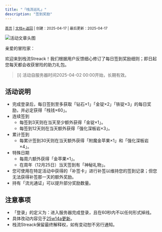 ```yaml
---
title: "「栈流巡礼」"
description: "签到奖励"
---
```

<small id="old_menu"><a href="/Streack/">首页</a> | <a href="/Streack/doc/">文档</a></small><small><a href="../../">←返回</a> |
 创建：2025-04-17 | 最后更新：2025-04-17</small><br>

![](https://s21.ax1x.com/2025/04/21/pE5iC5T.png "活动文章头图")

亲爱的冒险家：

欢迎来到栈流Streack！我们根据用户反馈细心修订了每日签到奖励细则；即日起您每天都会收获冒险的助力礼包。

> [i] 活动自服务器时间2025-04-02 00:00开始，长期有效。

## 活动说明

* 完成登录后，每日签到至多获取「钻石×1」「金锭×2」「铁锭×3」的每日奖励，并必定获得「栈钱×60」。
* 连续签到
  * 每签到3天则在当天至少额外获得「金锭×1」。
  * 每签到12天则在当天额外获得「强化深板岩×3」。
* 累计签到
  * 每累计签到30天则在当天额外获得「附魔金苹果×1」和「强化深板岩×4」。
* 特殊日期
  * 每周六额外获得「金苹果×1」。
  * 在周年（12月25日）当天签到有「神秘礼物」。
* 您可使用在特定活动中获得的「补签卡」进行补签以维持您的签到记录；但您无法获得补签那一天的额外奖励。
* 持有「流光通证」可以提升部分奖励数量。

## 注意事项

* 「登录」的定义为：进入服务器完成登录，且在60秒内不以任何形式掉线。
* 具体改动内容见于[25w14a更新](https://kdxiaoyi.top/Streack/doc/updata/#25w14a)。
* 栈流Streack保留最终解释权，如有变动恕不另行通知。

<script src="https://rs.kdxiaoyi.top/res/scripts/js/sober@1.0.6.min.js"></script><script src="https://kdxiaoyi.top/Streack/_page/js/pmd.js"></script><script src="https://rs.kdxiaoyi.top/res/scripts/js/pmd-reRender.min.js"></script>